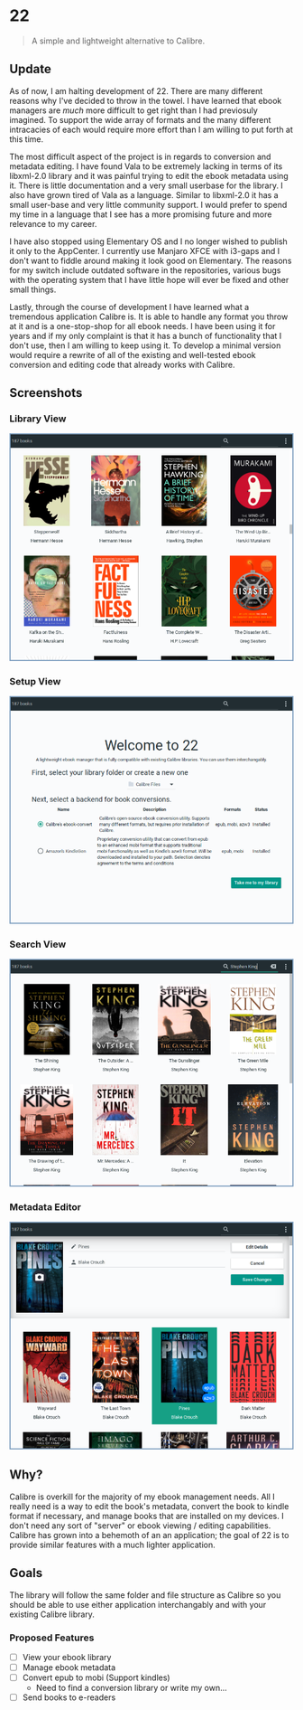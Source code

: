 # 22

> A simple and lightweight alternative to Calibre.

## Update

As of now, I am halting development of 22. There are many different reasons why I've decided to throw in the towel. I have learned that ebook managers are *much* more difficult to get right than I had previosuly imagined. To support the wide array of formats and the many different intracacies of each would require more effort than I am willing to put forth at this time.

The most difficult aspect of the project is in regards to conversion and metadata editing. I have found Vala to be extremely lacking in terms of its libxml-2.0 library and it was painful trying to edit the ebook metadata using it. There is little documentation and a very small userbase for the library. I also have grown tired of Vala as a language. Similar to libxml-2.0 it has a small user-base and very little community support. I would prefer to spend my time in a language that I see has a more promising future and more relevance to my career. 

I have also stopped using Elementary OS and I no longer wished to publish it only to the AppCenter. I currently use Manjaro XFCE with i3-gaps and I don't want to fiddle around making it look good on Elementary. The reasons for my switch include outdated software in the repositories, various bugs with the operating system that I have little hope will ever be fixed and other small things.

Lastly, through the course of development I have learned what a tremendous application Calibre is. It is able to handle any format you throw at it and is a one-stop-shop for all ebook needs. I have been using it for years and if my only complaint is that it has a bunch of functionality that I don't use, then I am willing to keep using it. To develop a minimal version would require a rewrite of all of the existing and well-tested ebook conversion and editing code that already works with Calibre.

## Screenshots

### Library View
![library view](https://raw.githubusercontent.com/evan-buss/22/master/screenshots/library_view.png)

### Setup View
![setup view](https://raw.githubusercontent.com/evan-buss/22/master/screenshots/setup.png)

### Search View
![search view](https://raw.githubusercontent.com/evan-buss/22/master/screenshots/search_view.png)

### Metadata Editor
![metadata editor](https://raw.githubusercontent.com/evan-buss/22/master/screenshots/metadata_editor.png)


## Why?

Calibre is overkill for the majority of my ebook management needs. All I really need is a way to edit the book's metadata, convert the book to kindle format if necessary, and manage books that are installed on my devices. I don't need any sort of "server" or ebook viewing / editing capabilities. Calibre has grown into a behemoth of an an application; the goal of 22 is to provide similar features with a much lighter application.

## Goals

The library will follow the same folder and file structure as Calibre so you should
be able to use either application interchangably and with your existing Calibre library.

### Proposed Features
- [ ] View your ebook library
- [ ] Manage ebook metadata
- [ ] Convert epub to mobi (Support kindles)
  - Need to find a conversion library or write my own...
- [ ] Send books to e-readers
